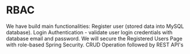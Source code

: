 # RBAC
We have build main functionalities:
Register user (stored data into MySQL database). 
Login Authentication - validate user login credentials with database email and password. 
We will secure the Registered Users Page with role-based Spring Security.
CRUD Operation followed by REST API's
